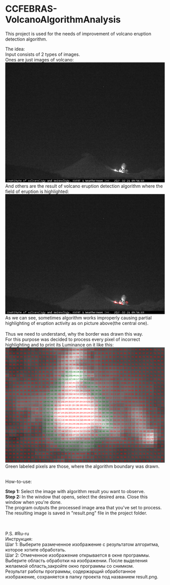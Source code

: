 # CCFEBRAS-VolcanoAlgorithmAnalysis
This project is used for the needs of improvement of volcano eruption detection algorithm.

The idea:<br>
Input consists of 2 types of images.<br>Ones are just images of volcano:<br>
![Иллюстрация к проекту](https://github.com/aANAESTHESIAa/CCFEBRAS-VolcanoAlgorithmAnalisys/raw/master/images/KLYU2_20210224095601_21355477.jpg)<br>
And others are the result of volcano eruption detection algorithm where the field of eruption is highlighted:<br>
![Иллюстрация к проекту](https://github.com/aANAESTHESIAa/CCFEBRAS-VolcanoAlgorithmAnalisys/raw/master/images/KLYU2_20210224095601_21355477.png)<br>
As we can see, sometimes algorithm works improperly causing partial highlighting of eruption activity as on picture above(the central one).<br>
<br>
Thus we need to understand, why the border was drawn this way. <br>
For this purpose was decided to process every pixel of incorrect highlighting and to print its Luminance on it like this:<br>
![Иллюстрация к проекту](https://github.com/aANAESTHESIAa/CCFEBRAS-VolcanoAlgorithmAnalisys/raw/master/result.png)<br>
Green labeled pixels are those, where the algorithm boundary was drawn.<br><br>

How-to-use:<br>

<b>Step 1:</b> Select the image with algorithm result you want to observe.<br>
<b>Step 2:</b> In the window that opens, select the desired area. Close this window when you're done.<br>
The program outputs the processed image area that you've set to process. The resulting image is saved in "result.png" file in the project folder. 


<br><br>
P.S. #Ru-ru
<br>
Инструкция:<br>
Шаг 1: Выберите размеченное изображение с результатом алгоритма, которое хотите обработать.<br>
Шаг 2: Отмеченное изображение открывается в окне программы. Выберите область обработки на изображении. После выделения желаемой область,закройте окно программы со снимком.<br>
Результат работы программы, содержаpщий обработанное изображение, сохраняется в папку проекта под названием result.png.<br>
